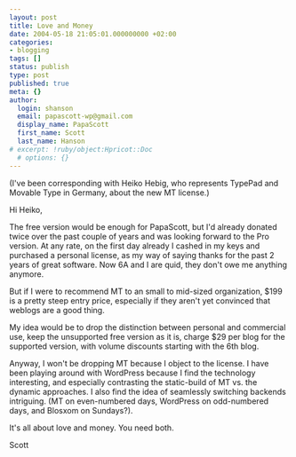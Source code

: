 ```yaml
---
layout: post
title: Love and Money
date: 2004-05-18 21:05:01.000000000 +02:00
categories:
- blogging
tags: []
status: publish
type: post
published: true
meta: {}
author:
  login: shanson
  email: papascott-wp@gmail.com
  display_name: PapaScott
  first_name: Scott
  last_name: Hanson
# excerpt: !ruby/object:Hpricot::Doc
  # options: {}
---
```

<p>(I've been corresponding with Heiko Hebig, who represents TypePad and Movable Type in Germany, about the new MT license.)</p>
<p>Hi Heiko,</p>
<p>The free version would be enough for PapaScott, but I'd already donated twice over the past couple of years and was looking forward to the Pro version. At any rate, on the first day already I cashed in my keys and purchased a personal license, as my way of saying thanks for the past 2 years of great software. Now 6A and I are quid, they don't owe me anything anymore.</p>
<p>But if I were to recommend MT to an small to mid-sized organization, $199 is a pretty steep entry price, especially if they aren't yet convinced that weblogs are a good thing.</p>
<p>My idea would be to drop the distinction between personal and commercial use, keep the unsupported free version as it is, charge $29 per blog for the supported version, with volume discounts starting with the 6th blog.</p>
<p>Anyway, I won't be dropping MT because I object to the license. I have been playing around with WordPress because I find the technology interesting, and especially contrasting the static-build of MT vs. the dynamic approaches. I also find the idea of seamlessly switching backends intriguing. (MT on even-numbered days, WordPress on odd-numbered days, and Blosxom on Sundays?).</p>
<p>It's all about love and money. You need both.</p>
<p>Scott</p>

